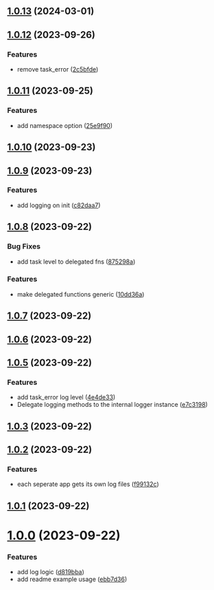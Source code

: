 ## [1.0.13](https://github.com/Chia-Network/core-registry-logger/compare/1.0.12...1.0.13) (2024-03-01)



## [1.0.12](https://github.com/Chia-Network/core-registry-logger/compare/1.0.11...1.0.12) (2023-09-26)


### Features

* remove task_error ([2c5bfde](https://github.com/Chia-Network/core-registry-logger/commit/2c5bfde8ca3fbf5808ead1b15ee8bedd09aee115))



## [1.0.11](https://github.com/Chia-Network/core-registry-logger/compare/1.0.10...1.0.11) (2023-09-25)


### Features

* add namespace option ([25e9f90](https://github.com/Chia-Network/core-registry-logger/commit/25e9f9072b40a5950e44229690b92d0c7c989cda))



## [1.0.10](https://github.com/Chia-Network/core-registry-logger/compare/1.0.9...1.0.10) (2023-09-23)



## [1.0.9](https://github.com/Chia-Network/core-registry-logger/compare/1.0.8...1.0.9) (2023-09-23)


### Features

* add logging on init ([c82daa7](https://github.com/Chia-Network/core-registry-logger/commit/c82daa7cbdc46dd9d718d45a556d0539b689c71c))



## [1.0.8](https://github.com/Chia-Network/core-registry-logger/compare/1.0.7...1.0.8) (2023-09-22)


### Bug Fixes

* add task level to delegated fns ([875298a](https://github.com/Chia-Network/core-registry-logger/commit/875298a356bfd71e2daa02c0aa3055724209b268))


### Features

* make delegated functions generic ([10dd36a](https://github.com/Chia-Network/core-registry-logger/commit/10dd36a78dca9904a672da5a2b1b5dda0d738508))



## [1.0.7](https://github.com/Chia-Network/core-registry-logger/compare/1.0.6...1.0.7) (2023-09-22)



## [1.0.6](https://github.com/Chia-Network/core-registry-logger/compare/1.0.5...1.0.6) (2023-09-22)



## [1.0.5](https://github.com/Chia-Network/core-registry-logger/compare/1.0.3...1.0.5) (2023-09-22)


### Features

* add task_error log level ([4e4de33](https://github.com/Chia-Network/core-registry-logger/commit/4e4de33f4bbd0f7a6b24dd1f28ab18d2b2aafda0))
* Delegate logging methods to the internal logger instance ([e7c3198](https://github.com/Chia-Network/core-registry-logger/commit/e7c31981c249d442dde4212d0979ded41671b27f))



## [1.0.3](https://github.com/Chia-Network/core-registry-logger/compare/1.0.2...1.0.3) (2023-09-22)



## [1.0.2](https://github.com/Chia-Network/core-registry-logger/compare/1.0.1...1.0.2) (2023-09-22)


### Features

* each seperate app gets its own log files ([f99132c](https://github.com/Chia-Network/core-registry-logger/commit/f99132cd1fb339227de546b3f0bbbde64b0e4ea4))



## [1.0.1](https://github.com/Chia-Network/core-registry-logger/compare/1.0.0...1.0.1) (2023-09-22)



# [1.0.0](https://github.com/Chia-Network/core-registry-logger/compare/d819bba155d4018c12bbf72d120bebdf9931c81e...1.0.0) (2023-09-22)


### Features

* add log logic ([d819bba](https://github.com/Chia-Network/core-registry-logger/commit/d819bba155d4018c12bbf72d120bebdf9931c81e))
* add readme example usage ([ebb7d36](https://github.com/Chia-Network/core-registry-logger/commit/ebb7d36201f8d9643af0896162516dabf0ce3d13))




